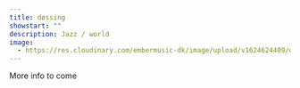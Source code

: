 ```yaml
---
title: døssing
showstart: ""
description: Jazz / world
image:
  - https://res.cloudinary.com/embermusic-dk/image/upload/v1624624409/doessing_ztzeb7.jpg
---
```

More info to come